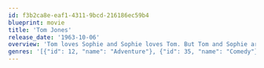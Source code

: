 ```yaml
---
id: f3b2ca8e-eaf1-4311-9bcd-216186ec59b4
blueprint: movie
title: 'Tom Jones'
release_date: '1963-10-06'
overview: 'Tom loves Sophie and Sophie loves Tom. But Tom and Sophie are of differering classes. Can they find a way through the mayhem to be true to love?'
genres: '[{"id": 12, "name": "Adventure"}, {"id": 35, "name": "Comedy"}, {"id": 36, "name": "History"}, {"id": 10749, "name": "Romance"}]'
---
```

